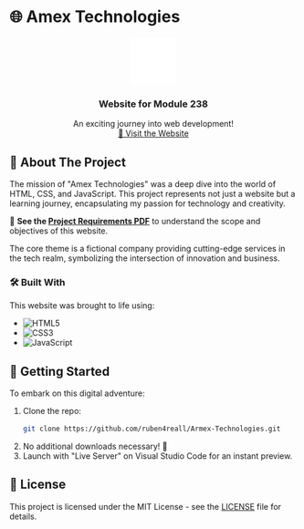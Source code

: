 

# 🌐 Amex Technologies

<!-- PROJECT LOGO -->
<p align="center">
    <a href="https://github.com/ruben4reall/Armex-Technologies/">
        <img src="favicon.png" alt="Logo" width="80" height="80">
    </a>
    <h3 align="center">Website for Module 238</h3>
    <p align="center">
        An exciting journey into web development!
        <br />
        <a href="https://armextech.netlify.app/">🔗 Visit the Website</a>
    </p>
</p>

## 📖 About The Project

The mission of "Amex Technologies" was a deep dive into the world of HTML, CSS, and JavaScript. This project represents not just a website but a learning journey, encapsulating my passion for technology and creativity.

📄 **See the [Project Requirements PDF](link-to-pdf)** to understand the scope and objectives of this website.

The core theme is a fictional company providing cutting-edge services in the tech realm, symbolizing the intersection of innovation and business.

### 🛠️ Built With

This website was brought to life using:
* ![HTML5](https://img.shields.io/badge/HTML5-E34F26?style=for-the-badge&logo=html5&logoColor=white)
* ![CSS3](https://img.shields.io/badge/CSS3-1572B6?style=for-the-badge&logo=css3&logoColor=white)
* ![JavaScript](https://img.shields.io/badge/JavaScript-F7DF1E?style=for-the-badge&logo=javascript&logoColor=black)

## 🚀 Getting Started

To embark on this digital adventure:
1. Clone the repo:
   ```sh
   git clone https://github.com/ruben4reall/Armex-Technologies.git
   ```
2. No additional downloads necessary! 🎉
3. Launch with "Live Server" on Visual Studio Code for an instant preview.

## 📜 License

This project is licensed under the MIT License - see the [LICENSE](link-to-license) file for details.

